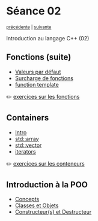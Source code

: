 # Séance 02

<p><sup><a href="../s01">précédente</a> | <a href="../s03">suivante</a></sup></p>

Introduction au langage C++ (02)

## Fonctions (suite)

- [Valeurs par défaut](../cours/functions.md#valeurs-par-défaut)
- [Surcharge de fonctions](../cours/functions.md#surcharge-de-fonctions)
- [function template](../cours/functions.md#function-template)

:pencil2: [exercices sur les fonctions](../cours/exercices/functions.md)

## Containers

- [Intro](../cours/containers.md#containers)
- [std::array](../cours/containers.md#stdarray)
- [std::vector](../cours/containers.md#stdvector)
- [iterators](../cours/containers.md#iterateurs)

:pencil2: [exercices sur les conteneurs](../cours/exercices/containers.md)

## Introduction à la POO

- [Concepts](../cours/POO_concepts.md)
- [Classes et Objets](../cours/POO_classes_and_objects.md)
- [Constructeur(s) et Destructeur](../cours/POO_object_construction_and_destruction.md)

